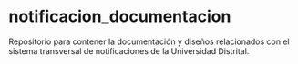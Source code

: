 # notificacion_documentacion
Repositorio para contener la documentación y diseños relacionados con el sistema transversal de notificaciones de la Universidad Distrital.
